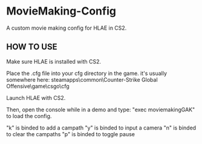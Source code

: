 # MovieMaking-Config
A custom movie making config for HLAE in CS2.

## HOW TO USE
Make sure HLAE is installed with CS2.

Place the .cfg file into your cfg directory in the game.
it's usually somewhere here: steamapps\common\Counter-Strike Global Offensive\game\csgo\cfg

Launch HLAE with CS2.

Then, open the console while in a demo and type: "exec moviemakingGAK"
to load the config. 

"k" is binded to add a campath
"y" is binded to input a camera
"n" is binded to clear the campaths
"p" is binded to toggle pause


